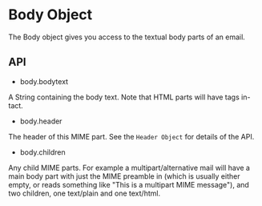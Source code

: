 Body Object
===========

The Body object gives you access to the textual body parts of an email.

API
---

* body.bodytext

A String containing the body text. Note that HTML parts will have tags in-tact.

* body.header

The header of this MIME part. See the `Header Object` for details of the API.

* body.children

Any child MIME parts. For example a multipart/alternative mail will have a
main body part with just the MIME preamble in (which is usually either empty,
or reads something like "This is a multipart MIME message"), and two
children, one text/plain and one text/html.
